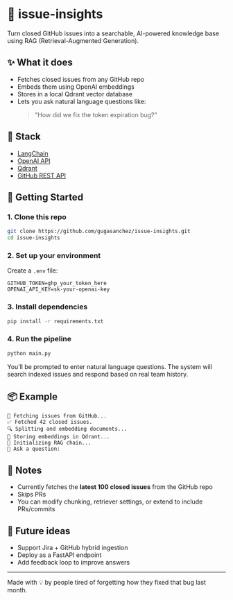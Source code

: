 # 🧠 issue-insights

Turn closed GitHub issues into a searchable, AI-powered knowledge base using RAG (Retrieval-Augmented Generation).

## ✨ What it does

- Fetches closed issues from any GitHub repo
- Embeds them using OpenAI embeddings
- Stores in a local Qdrant vector database
- Lets you ask natural language questions like:
  > "How did we fix the token expiration bug?"

## 🧰 Stack

- [LangChain](https://github.com/langchain-ai/langchain)
- [OpenAI API](https://platform.openai.com/docs)
- [Qdrant](https://qdrant.tech/)
- [GitHub REST API](https://docs.github.com/en/rest)

## 🚀 Getting Started

### 1. Clone this repo

```bash
git clone https://github.com/gugasanchez/issue-insights.git
cd issue-insights
```

### 2. Set up your environment

Create a `.env` file:

```env
GITHUB_TOKEN=ghp_your_token_here
OPENAI_API_KEY=sk-your-openai-key
```

### 3. Install dependencies

```bash
pip install -r requirements.txt
```

### 4. Run the pipeline

```bash
python main.py
```

You’ll be prompted to enter natural language questions. The system will search indexed issues and respond based on real team history.

## 📦 Example

```
🔄 Fetching issues from GitHub...
✅ Fetched 42 closed issues.
🔍 Splitting and embedding documents...
🧠 Storing embeddings in Qdrant...
💬 Initializing RAG chain...
🤖 Ask a question:
```

## 📌 Notes

- Currently fetches the **latest 100 closed issues** from the GitHub repo
- Skips PRs
- You can modify chunking, retriever settings, or extend to include PRs/commits

## 🧪 Future ideas

- Support Jira + GitHub hybrid ingestion
- Deploy as a FastAPI endpoint
- Add feedback loop to improve answers

---

Made with 💡 by people tired of forgetting how they fixed that bug last month.
